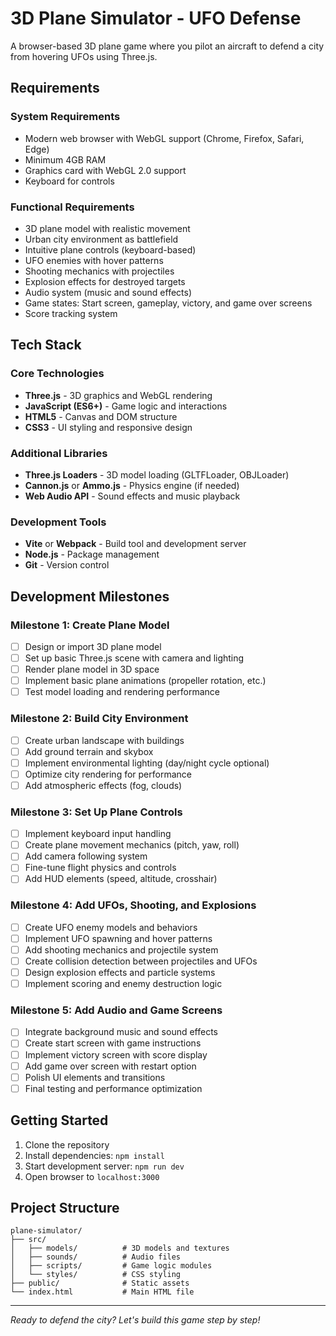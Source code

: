 # 3D Plane Simulator - UFO Defense

A browser-based 3D plane game where you pilot an aircraft to defend a city from hovering UFOs using Three.js.

## Requirements

### System Requirements
- Modern web browser with WebGL support (Chrome, Firefox, Safari, Edge)
- Minimum 4GB RAM
- Graphics card with WebGL 2.0 support
- Keyboard for controls

### Functional Requirements
- 3D plane model with realistic movement
- Urban city environment as battlefield
- Intuitive plane controls (keyboard-based)
- UFO enemies with hover patterns
- Shooting mechanics with projectiles
- Explosion effects for destroyed targets
- Audio system (music and sound effects)
- Game states: Start screen, gameplay, victory, and game over screens
- Score tracking system

## Tech Stack

### Core Technologies
- **Three.js** - 3D graphics and WebGL rendering
- **JavaScript (ES6+)** - Game logic and interactions
- **HTML5** - Canvas and DOM structure
- **CSS3** - UI styling and responsive design

### Additional Libraries
- **Three.js Loaders** - 3D model loading (GLTFLoader, OBJLoader)
- **Cannon.js** or **Ammo.js** - Physics engine (if needed)
- **Web Audio API** - Sound effects and music playback

### Development Tools
- **Vite** or **Webpack** - Build tool and development server
- **Node.js** - Package management
- **Git** - Version control

## Development Milestones

### Milestone 1: Create Plane Model
- [ ] Design or import 3D plane model
- [ ] Set up basic Three.js scene with camera and lighting
- [ ] Render plane model in 3D space
- [ ] Implement basic plane animations (propeller rotation, etc.)
- [ ] Test model loading and rendering performance

### Milestone 2: Build City Environment
- [ ] Create urban landscape with buildings
- [ ] Add ground terrain and skybox
- [ ] Implement environmental lighting (day/night cycle optional)
- [ ] Optimize city rendering for performance
- [ ] Add atmospheric effects (fog, clouds)

### Milestone 3: Set Up Plane Controls
- [ ] Implement keyboard input handling
- [ ] Create plane movement mechanics (pitch, yaw, roll)
- [ ] Add camera following system
- [ ] Fine-tune flight physics and controls
- [ ] Add HUD elements (speed, altitude, crosshair)

### Milestone 4: Add UFOs, Shooting, and Explosions
- [ ] Create UFO enemy models and behaviors
- [ ] Implement UFO spawning and hover patterns
- [ ] Add shooting mechanics and projectile system
- [ ] Create collision detection between projectiles and UFOs
- [ ] Design explosion effects and particle systems
- [ ] Implement scoring and enemy destruction logic

### Milestone 5: Add Audio and Game Screens
- [ ] Integrate background music and sound effects
- [ ] Create start screen with game instructions
- [ ] Implement victory screen with score display
- [ ] Add game over screen with restart option
- [ ] Polish UI elements and transitions
- [ ] Final testing and performance optimization

## Getting Started

1. Clone the repository
2. Install dependencies: `npm install`
3. Start development server: `npm run dev`
4. Open browser to `localhost:3000`

## Project Structure
```
plane-simulator/
├── src/
│   ├── models/          # 3D models and textures
│   ├── sounds/          # Audio files
│   ├── scripts/         # Game logic modules
│   └── styles/          # CSS styling
├── public/              # Static assets
└── index.html           # Main HTML file
```

---

*Ready to defend the city? Let's build this game step by step!* 